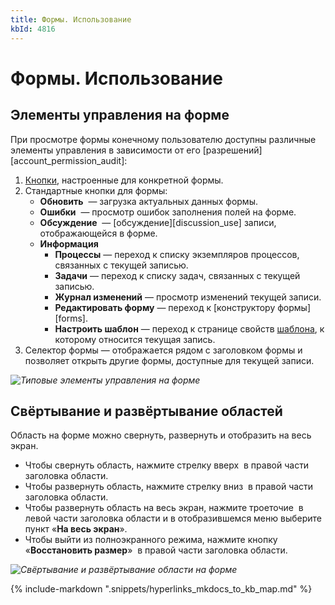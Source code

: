 ```yaml
---
title: Формы. Использование
kbId: 4816
---
```


# Формы. Использование

## Элементы управления на форме

При просмотре формы конечному пользователю доступны различные элементы управления в зависимости от его [разрешений][account_permission_audit]:

1. [Кнопки](https://kb.comindware.ru/category\.php\?id=848), настроенные для конкретной формы.
2. Стандартные кнопки для формы:
    - **Обновить** *‌* — загрузка актуальных данных формы.
    - **Ошибки** *‌* — просмотр ошибок заполнения полей на форме.
    - **Обсуждение** *‌* — [обсуждение][discussion_use] записи, отображающейся в форме.
    - **Информация** *‌*
        - **Процессы** — переход к списку экземпляров процессов, связанных с текущей записью.
        - **Задачи** — переход к списку задач, связанных с текущей записью.
        - **Журнал изменений** — просмотр изменений текущей записи.
        - **Редактировать форму** — переход к [конструктору формы][forms].
        - **Настроить шаблон** — переход к странице свойств [шаблона](https://kb.comindware.ru/category\.php\?id=845), к которому относится текущая запись.
3. Селектор формы *‌*— отображается рядом с заголовком формы и позволяет открыть другие формы, доступные для текущей записи.

_![Типовые элементы управления на форме](https://kb.comindware.ru/assets/img_65dd9c138728d.png)_

## Свёртывание и развёртывание областей

Область на форме можно свернуть, развернуть и отобразить на весь экран.

- Чтобы свернуть область, нажмите стрелку вверх *‌* в правой части заголовка области.
- Чтобы развернуть область, нажмите стрелку вниз *‌* в правой части заголовка области.
- Чтобы развернуть область на весь экран, нажмите троеточие ***‌*** в левой части заголовка области и в отобразившемся меню выберите пункт «**На весь экран**».
- Чтобы выйти из полноэкранного режима, нажмите кнопку «**Восстановить размер**» *‌* в правой части заголовка области.

_![Свёртывание и развёртывание области на форме](https://kb.comindware.ru/assets/img_65a66af9c2bf2.png)_

{% include-markdown ".snippets/hyperlinks_mkdocs_to_kb_map.md" %}
